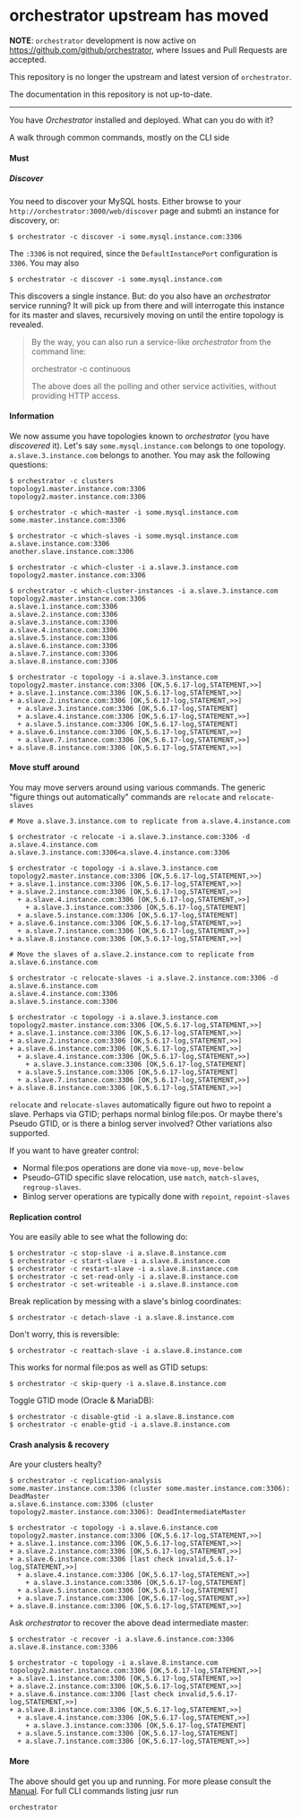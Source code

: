 # orchestrator upstream has moved

**NOTE**: `orchestrator` development is now active on https://github.com/github/orchestrator, where Issues and Pull Requests are accepted.

This repository is no longer the upstream and latest version of `orchestrator`.

The documentation in this repository is not up-to-date.

---
You have _Orchestrator_ installed and deployed. What can you do with it?

A walk through common commands, mostly on the CLI side

#### Must

##### Discover

You need to discover your MySQL hosts. Either browse to your `http://orchestrator:3000/web/discover` page and submti an instance for discovery, or:

	$ orchestrator -c discover -i some.mysql.instance.com:3306

The `:3306` is not required, since the `DefaultInstancePort` configuration is `3306`. You may also

	$ orchestrator -c discover -i some.mysql.instance.com

This discovers a single instance. But: do you also have an _orchestrator_ service running? It will pick up from there and
will interrogate this instance for its master and slaves, recursively moving on until the entire topology is revealed.

> By the way, you can also run a service-like _orchestrator_ from the command line:
>
>	orchestrator -c continuous
>
> The above does all the polling and other service activities, without providing HTTP access.

#### Information

We now assume you have topologies known to _orchestrator_ (you have _discovered_ it). Let's say `some.mysql.instance.com`
belongs to one topology. `a.slave.3.instance.com` belongs to another. You may ask the following questions:

	$ orchestrator -c clusters
	topology1.master.instance.com:3306
	topology2.master.instance.com:3306

	$ orchestrator -c which-master -i some.mysql.instance.com
	some.master.instance.com:3306

	$ orchestrator -c which-slaves -i some.mysql.instance.com
	a.slave.instance.com:3306
	another.slave.instance.com:3306

	$ orchestrator -c which-cluster -i a.slave.3.instance.com
	topology2.master.instance.com:3306

	$ orchestrator -c which-cluster-instances -i a.slave.3.instance.com
	topology2.master.instance.com:3306
	a.slave.1.instance.com:3306
	a.slave.2.instance.com:3306
	a.slave.3.instance.com:3306
	a.slave.4.instance.com:3306
	a.slave.5.instance.com:3306
	a.slave.6.instance.com:3306
	a.slave.7.instance.com:3306
	a.slave.8.instance.com:3306

	$ orchestrator -c topology -i a.slave.3.instance.com
	topology2.master.instance.com:3306 [OK,5.6.17-log,STATEMENT,>>]
	+ a.slave.1.instance.com:3306 [OK,5.6.17-log,STATEMENT,>>]
	+ a.slave.2.instance.com:3306 [OK,5.6.17-log,STATEMENT,>>]
	  + a.slave.3.instance.com:3306 [OK,5.6.17-log,STATEMENT]
	  + a.slave.4.instance.com:3306 [OK,5.6.17-log,STATEMENT,>>]
	  + a.slave.5.instance.com:3306 [OK,5.6.17-log,STATEMENT]
	+ a.slave.6.instance.com:3306 [OK,5.6.17-log,STATEMENT,>>]
	  + a.slave.7.instance.com:3306 [OK,5.6.17-log,STATEMENT,>>]
	+ a.slave.8.instance.com:3306 [OK,5.6.17-log,STATEMENT,>>]

#### Move stuff around

You may move servers around using various commands. The generic "figure things out automatically" commands are
`relocate` and `relocate-slaves`

	# Move a.slave.3.instance.com to replicate from a.slave.4.instance.com

	$ orchestrator -c relocate -i a.slave.3.instance.com:3306 -d a.slave.4.instance.com
	a.slave.3.instance.com:3306<a.slave.4.instance.com:3306

	$ orchestrator -c topology -i a.slave.3.instance.com
	topology2.master.instance.com:3306 [OK,5.6.17-log,STATEMENT,>>]
	+ a.slave.1.instance.com:3306 [OK,5.6.17-log,STATEMENT,>>]
	+ a.slave.2.instance.com:3306 [OK,5.6.17-log,STATEMENT,>>]
	  + a.slave.4.instance.com:3306 [OK,5.6.17-log,STATEMENT,>>]
	    + a.slave.3.instance.com:3306 [OK,5.6.17-log,STATEMENT]
	  + a.slave.5.instance.com:3306 [OK,5.6.17-log,STATEMENT]
	+ a.slave.6.instance.com:3306 [OK,5.6.17-log,STATEMENT,>>]
	  + a.slave.7.instance.com:3306 [OK,5.6.17-log,STATEMENT,>>]
	+ a.slave.8.instance.com:3306 [OK,5.6.17-log,STATEMENT,>>]

	# Move the slaves of a.slave.2.instance.com to replicate from a.slave.6.instance.com

	$ orchestrator -c relocate-slaves -i a.slave.2.instance.com:3306 -d a.slave.6.instance.com
	a.slave.4.instance.com:3306
	a.slave.5.instance.com:3306

	$ orchestrator -c topology -i a.slave.3.instance.com
	topology2.master.instance.com:3306 [OK,5.6.17-log,STATEMENT,>>]
	+ a.slave.1.instance.com:3306 [OK,5.6.17-log,STATEMENT,>>]
	+ a.slave.2.instance.com:3306 [OK,5.6.17-log,STATEMENT,>>]
	+ a.slave.6.instance.com:3306 [OK,5.6.17-log,STATEMENT,>>]
	  + a.slave.4.instance.com:3306 [OK,5.6.17-log,STATEMENT,>>]
	    + a.slave.3.instance.com:3306 [OK,5.6.17-log,STATEMENT]
	  + a.slave.5.instance.com:3306 [OK,5.6.17-log,STATEMENT]
	  + a.slave.7.instance.com:3306 [OK,5.6.17-log,STATEMENT,>>]
	+ a.slave.8.instance.com:3306 [OK,5.6.17-log,STATEMENT,>>]

`relocate` and `relocate-slaves` automatically figure out hwo to repoint a slave. Perhaps via GTID; perhaps normal binlog file:pos.
Or maybe there's Pseudo GTID, or is there a binlog server involved? Other variations also supported.

If you want to have greater control:
 - Normal file:pos operations are done via `move-up`, `move-below`
 - Pseudo-GTID specific slave relocation, use `match`, `match-slaves`, `regroup-slaves`.
 - Binlog server operations are typically done with `repoint`, `repoint-slaves`

#### Replication control

You are easily able to see what the following do:

	$ orchestrator -c stop-slave -i a.slave.8.instance.com
	$ orchestrator -c start-slave -i a.slave.8.instance.com
	$ orchestrator -c restart-slave -i a.slave.8.instance.com
	$ orchestrator -c set-read-only -i a.slave.8.instance.com
	$ orchestrator -c set-writeable -i a.slave.8.instance.com

Break replication by messing with a slave's binlog coordinates:

	$ orchestrator -c detach-slave -i a.slave.8.instance.com

Don't worry, this is reversible:

	$ orchestrator -c reattach-slave -i a.slave.8.instance.com

This works for normal file:pos as well as GTID setups:

	$ orchestrator -c skip-query -i a.slave.8.instance.com

Toggle GTID mode (Oracle & MariaDB):

	$ orchestrator -c disable-gtid -i a.slave.8.instance.com
	$ orchestrator -c enable-gtid -i a.slave.8.instance.com

#### Crash analysis & recovery

Are your clusters healty?

	$ orchestrator -c replication-analysis
	some.master.instance.com:3306 (cluster some.master.instance.com:3306): DeadMaster
	a.slave.6.instance.com:3306 (cluster topology2.master.instance.com:3306): DeadIntermediateMaster

	$ orchestrator -c topology -i a.slave.6.instance.com
	topology2.master.instance.com:3306 [OK,5.6.17-log,STATEMENT,>>]
	+ a.slave.1.instance.com:3306 [OK,5.6.17-log,STATEMENT,>>]
	+ a.slave.2.instance.com:3306 [OK,5.6.17-log,STATEMENT,>>]
	+ a.slave.6.instance.com:3306 [last check invalid,5.6.17-log,STATEMENT,>>]
	  + a.slave.4.instance.com:3306 [OK,5.6.17-log,STATEMENT,>>]
	    + a.slave.3.instance.com:3306 [OK,5.6.17-log,STATEMENT]
	  + a.slave.5.instance.com:3306 [OK,5.6.17-log,STATEMENT]
	  + a.slave.7.instance.com:3306 [OK,5.6.17-log,STATEMENT,>>]
	+ a.slave.8.instance.com:3306 [OK,5.6.17-log,STATEMENT,>>]

Ask _orchestrator_ to recover the above dead intermediate master:

	$ orchestrator -c recover -i a.slave.6.instance.com:3306
	a.slave.8.instance.com:3306

	$ orchestrator -c topology -i a.slave.8.instance.com
	topology2.master.instance.com:3306 [OK,5.6.17-log,STATEMENT,>>]
	+ a.slave.1.instance.com:3306 [OK,5.6.17-log,STATEMENT,>>]
	+ a.slave.2.instance.com:3306 [OK,5.6.17-log,STATEMENT,>>]
	+ a.slave.6.instance.com:3306 [last check invalid,5.6.17-log,STATEMENT,>>]
	+ a.slave.8.instance.com:3306 [OK,5.6.17-log,STATEMENT,>>]
	  + a.slave.4.instance.com:3306 [OK,5.6.17-log,STATEMENT,>>]
	    + a.slave.3.instance.com:3306 [OK,5.6.17-log,STATEMENT]
	  + a.slave.5.instance.com:3306 [OK,5.6.17-log,STATEMENT]
	  + a.slave.7.instance.com:3306 [OK,5.6.17-log,STATEMENT,>>]

#### More

The above should get you up and running. For more please consult the [Manual](Orchestrator-Manual). For full CLI commands listing jusr run

	orchestrator
